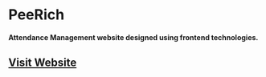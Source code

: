 # PeeRich
#### Attendance Management website designed using frontend technologies.
[__Visit Website__](https://richa-bharti.github.io/PeeRich/)
---

